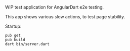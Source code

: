WIP test application for AngularDart e2e testing.

This app shows various slow actions, to test page stability.

Startup:

    pub get
    pub build
    dart bin/server.dart